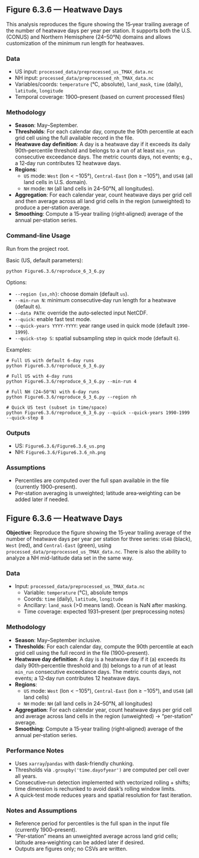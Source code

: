 ## Figure 6.3.6 — Heatwave Days

This analysis reproduces the figure showing the 15‑year trailing average of the number of heatwave days per year per station. It supports both the U.S. (CONUS) and Northern Hemisphere (24–50°N) domains and allows customization of the minimum run length for heatwaves.

### Data
- US input: `processed_data/preprocessed_us_TMAX_data.nc`
- NH input: `processed_data/preprocessed_nh_TMAX_data.nc`
- Variables/coords: `temperature` (°C, absolute), `land_mask`, `time` (daily), `latitude`, `longitude`
- Temporal coverage: 1900–present (based on current processed files)

### Methodology
- **Season**: May–September.
- **Thresholds**: For each calendar day, compute the 90th percentile at each grid cell using the full available record in the file.
- **Heatwave day definition**: A day is a heatwave day if it exceeds its daily 90th‑percentile threshold and belongs to a run of at least `min_run` consecutive exceedance days. The metric counts days, not events; e.g., a 12‑day run contributes 12 heatwave days.
- **Regions**:
  - `US` mode: `West` (lon < −105°), `Central‑East` (lon ≥ −105°), and `US48` (all land cells in U.S. domain).
  - `NH` mode: `NH` (all land cells in 24–50°N, all longitudes).
- **Aggregation**: For each calendar year, count heatwave days per grid cell and then average across all land grid cells in the region (unweighted) to produce a per‑station average.
- **Smoothing**: Compute a 15‑year trailing (right‑aligned) average of the annual per‑station series.

### Command‑line Usage
Run from the project root.

Basic (US, default parameters):
```
python Figure6.3.6/reproduce_6_3_6.py
```

Options:
- `--region {us,nh}`: choose domain (default `us`).
- `--min-run N`: minimum consecutive‑day run length for a heatwave (default `6`).
- `--data PATH`: override the auto‑selected input NetCDF.
- `--quick`: enable fast test mode.
- `--quick-years YYYY-YYYY`: year range used in quick mode (default `1990-1999`).
- `--quick-step S`: spatial subsampling step in quick mode (default `6`).

Examples:
```
# Full US with default 6‑day runs
python Figure6.3.6/reproduce_6_3_6.py

# Full US with 4‑day runs
python Figure6.3.6/reproduce_6_3_6.py --min-run 4

# Full NH (24–50°N) with 6‑day runs
python Figure6.3.6/reproduce_6_3_6.py --region nh

# Quick US test (subset in time/space)
python Figure6.3.6/reproduce_6_3_6.py --quick --quick-years 1990-1999 --quick-step 8
```

### Outputs
- US: `Figure6.3.6/Figure6.3.6_us.png`
- NH: `Figure6.3.6/Figure6.3.6_nh.png`

### Assumptions
- Percentiles are computed over the full span available in the file (currently 1900–present).
- Per‑station averaging is unweighted; latitude area‑weighting can be added later if needed.

## Figure 6.3.6 — Heatwave Days

**Objective**: Reproduce the figure showing the 15‑year trailing average of the number of heatwave days per year per station for three series: `US48` (black), `West` (red), and `Central‑East` (green), using `processed_data/preprocessed_us_TMAX_data.nc`.  There is also the ability to analyze a NH mid-latitude data set in the same way.

### Data
- Input: `processed_data/preprocessed_us_TMAX_data.nc`
  - Variable: `temperature` (°C), absolute temps
  - Coords: `time` (daily), `latitude`, `longitude`
  - Ancillary: `land_mask` (>0 means land). Ocean is NaN after masking.
  - Time coverage: expected 1931–present (per preprocessing notes)

### Methodology
- **Season**: May–September inclusive.
- **Thresholds**: For each calendar day, compute the 90th percentile at each grid cell using the full record in the file (1900–present).
- **Heatwave day definition**: A day is a heatwave day if it (a) exceeds its daily 90th‑percentile threshold and (b) belongs to a run of at least `min_run` consecutive exceedance days. The metric counts days, not events; a 12‑day run contributes 12 heatwave days.
- **Regions**:
  - `US` mode: `West` (lon < −105°), `Central‑East` (lon ≥ −105°), and `US48` (all land cells)
  - `NH` mode: `NH` (all land cells in 24–50°N, all longitudes)
- **Aggregation**: For each calendar year, count heatwave days per grid cell and average across land cells in the region (unweighted) → “per‑station” average.
- **Smoothing**: Compute a 15‑year trailing (right‑aligned) average of the annual per‑station series.

### Performance Notes
- Uses `xarray`/`pandas` with dask-friendly chunking.
- Thresholds via `.groupby('time.dayofyear')` are computed per cell over all years.
- Consecutive‑run detection implemented with vectorized rolling + shifts; time dimension is rechunked to avoid dask’s rolling window limits.
- A quick‑test mode reduces years and spatial resolution for fast iteration.

### Notes and Assumptions
- Reference period for percentiles is the full span in the input file (currently 1900–present).
- “Per‑station” means an unweighted average across land grid cells; latitude area‑weighting can be added later if desired.
- Outputs are figures only; no CSVs are written.



